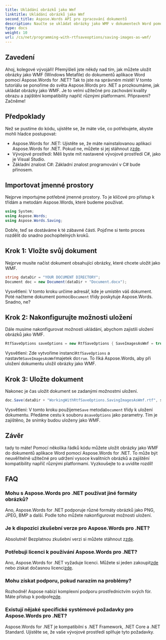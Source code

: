 ```yaml
---
title: Ukládání obrázků jako Wmf
linktitle: Ukládání obrázků jako Wmf
second_title: Aspose.Words API pro zpracování dokumentů
description: Naučte se ukládat obrázky jako WMF v dokumentech Word pomocí Aspose.Words for .NET s naším podrobným průvodcem krok za krokem. Zvyšte kompatibilitu svých dokumentů a kvalitu obrazu.
type: docs
weight: 10
url: /cs/net/programming-with-rtfsaveoptions/saving-images-as-wmf/
---
```

## Zavedení

Ahoj, kolegové vývojáři! Přemýšleli jste někdy nad tím, jak můžete uložit obrázky jako WMF (Windows Metafile) do dokumentů aplikace Word pomocí Aspose.Words for .NET? Tak to jste na správném místě! V tomto tutoriálu se ponoříme do světa Aspose.Words pro .NET a prozkoumáme, jak ukládat obrázky jako WMF. Je to velmi užitečné pro zachování kvality obrazu a zajištění kompatibility napříč různými platformami. Připraveni? Začněme!

## Předpoklady

Než se pustíme do kódu, ujistěte se, že máte vše, co potřebujete, abyste mohli hladce postupovat:

-  Aspose.Words for .NET: Ujistěte se, že máte nainstalovanou aplikaci Aspose.Words for .NET. Pokud ne, můžete si jej stáhnout z[zde](https://releases.aspose.com/words/net/).
- Vývojové prostředí: Měli byste mít nastavené vývojové prostředí C#, jako je Visual Studio.
- Základní znalost C#: Základní znalost programování v C# bude přínosem.

## Importovat jmenné prostory

Nejprve importujme potřebné jmenné prostory. To je klíčové pro přístup k třídám a metodám Aspose.Words, které budeme používat.

```csharp
using System;
using Aspose.Words;
using Aspose.Words.Saving;
```

Dobře, teď se dostáváme k té zábavné části. Pojďme si tento proces rozdělit do snadno pochopitelných kroků.

## Krok 1: Vložte svůj dokument

Nejprve musíte načíst dokument obsahující obrázky, které chcete uložit jako WMF. 

```csharp
string dataDir = "YOUR DOCUMENT DIRECTORY";
Document doc = new Document(dataDir + "Document.docx");
```

 Vysvětlení: V tomto kroku určíme adresář, kde je umístěn váš dokument. Poté načteme dokument pomocí`Document` třídy poskytuje Aspose.Words. Snadno, ne?

## Krok 2: Nakonfigurujte možnosti uložení

Dále musíme nakonfigurovat možnosti ukládání, abychom zajistili uložení obrázků jako WMF.

```csharp
RtfSaveOptions saveOptions = new RtfSaveOptions { SaveImagesAsWmf = true };
```

 Vysvětlení: Zde vytvoříme instanci`RtfSaveOptions` a nastavte`SaveImagesAsWmf`majetek do`true`. To říká Aspose.Words, aby při uložení dokumentu uložil obrázky jako WMF.

## Krok 3: Uložte dokument

Nakonec je čas uložit dokument se zadanými možnostmi uložení.

```csharp
doc.Save(dataDir + "WorkingWithRtfSaveOptions.SavingImagesAsWmf.rtf", saveOptions);
```

 Vysvětlení: V tomto kroku použijeme`Save` metoda`Document` třídy k uložení dokumentu. Předáme cestu k souboru a`saveOptions` jako parametry. Tím je zajištěno, že snímky budou uloženy jako WMF.

## Závěr

tady to máte! Pomocí několika řádků kódu můžete uložit obrázky jako WMF do dokumentů aplikace Word pomocí Aspose.Words for .NET. To může být neuvěřitelně užitečné pro udržení vysoce kvalitních obrázků a zajištění kompatibility napříč různými platformami. Vyzkoušejte to a uvidíte rozdíl!

## FAQ

### Mohu s Aspose.Words pro .NET používat jiné formáty obrázků?
Ano, Aspose.Words for .NET podporuje různé formáty obrázků jako PNG, JPEG, BMP a další. Podle toho můžete nakonfigurovat možnosti uložení.

### Je k dispozici zkušební verze pro Aspose.Words pro .NET?
 Absolutně! Bezplatnou zkušební verzi si můžete stáhnout z[zde](https://releases.aspose.com/).

### Potřebuji licenci k používání Aspose.Words pro .NET?
 Ano, Aspose.Words for .NET vyžaduje licenci. Můžete si jeden zakoupit[zde](https://purchase.aspose.com/buy) nebo získat dočasnou licenci[zde](https://purchase.aspose.com/temporary-license/).

### Mohu získat podporu, pokud narazím na problémy?
 Rozhodně! Aspose nabízí komplexní podporu prostřednictvím svých fór. Máte přístup k podpoře[zde](https://forum.aspose.com/c/words/8).

### Existují nějaké specifické systémové požadavky pro Aspose.Words pro .NET?
Aspose.Words for .NET je kompatibilní s .NET Framework, .NET Core a .NET Standard. Ujistěte se, že vaše vývojové prostředí splňuje tyto požadavky.